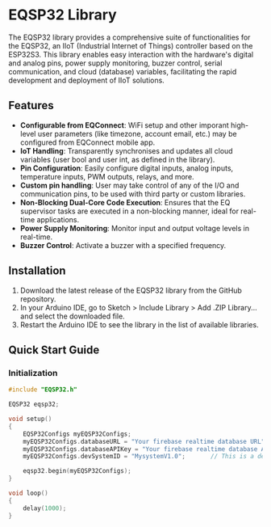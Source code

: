 # EQSP32 Library

The EQSP32 library provides a comprehensive suite of functionalities for the EQSP32,
an IIoT (Industrial Internet of Things) controller based on the ESP32S3.
This library enables easy interaction with the hardware's digital and analog pins,
power supply monitoring, buzzer control, serial communication, and cloud (database) variables,
facilitating the rapid development and deployment of IIoT solutions.

## Features

- **Configurable from EQConnect**: WiFi setup and other imporant high-level user parameters (like timezone, account email, etc.) may be configured from EQConnect mobile app.
- **IoT Handling**: Transparently synchronises and updates all cloud variables (user bool and user int, as defined in the library).
- **Pin Configuration**: Easily configure digital inputs, analog inputs, temperature inputs, PWM outputs, relays, and more.
- **Custom pin handling**: User may take control of any of the I/O and communication pins, to be used with third party or custom libraries.
- **Non-Blocking Dual-Core Code Execution**: Ensures that the EQ supervisor tasks are executed in a non-blocking manner, ideal for real-time applications.
- **Power Supply Monitoring**: Monitor input and output voltage levels in real-time.
- **Buzzer Control**: Activate a buzzer with a specified frequency.

## Installation

1. Download the latest release of the EQSP32 library from the GitHub repository.
2. In your Arduino IDE, go to Sketch > Include Library > Add .ZIP Library... and select the downloaded file.
3. Restart the Arduino IDE to see the library in the list of available libraries.

## Quick Start Guide

### Initialization

```cpp
#include "EQSP32.h"

EQSP32 eqsp32;

void setup()
{
	EQSP32Configs myEQSP32Configs;
	myEQSP32Configs.databaseURL = "Your firebase realtime database URL";
	myEQSP32Configs.databaseAPIKey = "Your firebase realtime database API key";
	myEQSP32Configs.devSystemID = "MysystemV1.0";		// This is a developer's parameter for the custom mobile app to connect only with compatible installations

	eqsp32.begin(myEQSP32Configs);
}

void loop()
{
	delay(1000);
}
